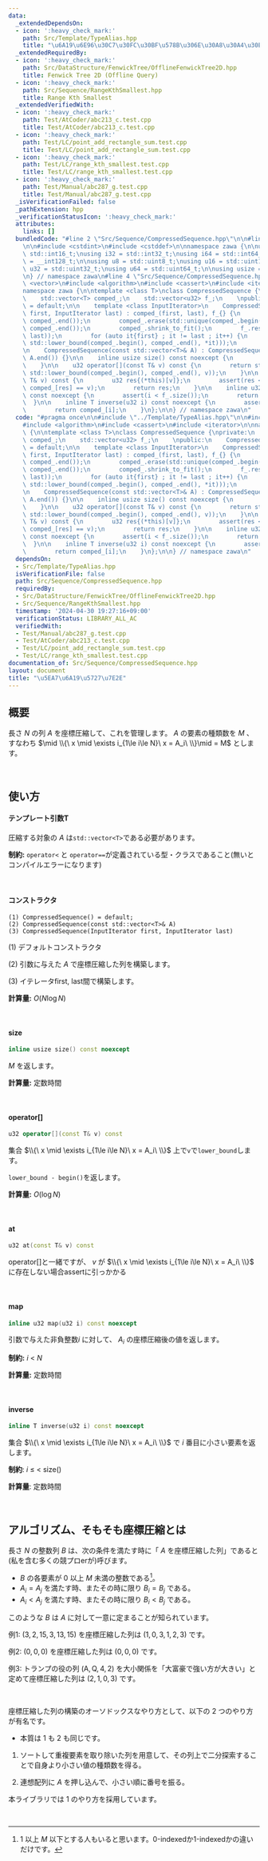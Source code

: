 ```yaml
---
data:
  _extendedDependsOn:
  - icon: ':heavy_check_mark:'
    path: Src/Template/TypeAlias.hpp
    title: "\u6A19\u6E96\u30C7\u30FC\u30BF\u578B\u306E\u30A8\u30A4\u30EA\u30A2\u30B9"
  _extendedRequiredBy:
  - icon: ':heavy_check_mark:'
    path: Src/DataStructure/FenwickTree/OfflineFenwickTree2D.hpp
    title: Fenwick Tree 2D (Offline Query)
  - icon: ':heavy_check_mark:'
    path: Src/Sequence/RangeKthSmallest.hpp
    title: Range Kth Smallest
  _extendedVerifiedWith:
  - icon: ':heavy_check_mark:'
    path: Test/AtCoder/abc213_c.test.cpp
    title: Test/AtCoder/abc213_c.test.cpp
  - icon: ':heavy_check_mark:'
    path: Test/LC/point_add_rectangle_sum.test.cpp
    title: Test/LC/point_add_rectangle_sum.test.cpp
  - icon: ':heavy_check_mark:'
    path: Test/LC/range_kth_smallest.test.cpp
    title: Test/LC/range_kth_smallest.test.cpp
  - icon: ':heavy_check_mark:'
    path: Test/Manual/abc287_g.test.cpp
    title: Test/Manual/abc287_g.test.cpp
  _isVerificationFailed: false
  _pathExtension: hpp
  _verificationStatusIcon: ':heavy_check_mark:'
  attributes:
    links: []
  bundledCode: "#line 2 \"Src/Sequence/CompressedSequence.hpp\"\n\n#line 2 \"Src/Template/TypeAlias.hpp\"\
    \n\n#include <cstdint>\n#include <cstddef>\n\nnamespace zawa {\n\nusing i16 =\
    \ std::int16_t;\nusing i32 = std::int32_t;\nusing i64 = std::int64_t;\nusing i128\
    \ = __int128_t;\n\nusing u8 = std::uint8_t;\nusing u16 = std::uint16_t;\nusing\
    \ u32 = std::uint32_t;\nusing u64 = std::uint64_t;\n\nusing usize = std::size_t;\n\
    \n} // namespace zawa\n#line 4 \"Src/Sequence/CompressedSequence.hpp\"\n\n#include\
    \ <vector>\n#include <algorithm>\n#include <cassert>\n#include <iterator>\n\n\
    namespace zawa {\n\ntemplate <class T>\nclass CompressedSequence {\nprivate:\n\
    \    std::vector<T> comped_;\n    std::vector<u32> f_;\n    \npublic:\n    CompressedSequence()\
    \ = default;\n\n    template <class InputIterator>\n    CompressedSequence(InputIterator\
    \ first, InputIterator last) : comped_(first, last), f_{} {\n        std::sort(comped_.begin(),\
    \ comped_.end());\n        comped_.erase(std::unique(comped_.begin(), comped_.end()),\
    \ comped_.end());\n        comped_.shrink_to_fit();\n        f_.reserve(std::distance(first,\
    \ last));\n        for (auto it{first} ; it != last ; it++) {\n            f_.emplace_back(std::distance(comped_.begin(),\
    \ std::lower_bound(comped_.begin(), comped_.end(), *it)));\n        }\n    }\n\
    \n    CompressedSequence(const std::vector<T>& A) : CompressedSequence(A.begin(),\
    \ A.end()) {}\n\n    inline usize size() const noexcept {\n        return comped_.size();\n\
    \    }\n\n    u32 operator[](const T& v) const {\n        return std::distance(comped_.begin(),\
    \ std::lower_bound(comped_.begin(), comped_.end(), v));\n    }\n\n    u32 at(const\
    \ T& v) const {\n        u32 res{(*this)[v]};\n        assert(res < size() and\
    \ comped_[res] == v);\n        return res;\n    }\n\n    inline u32 map(u32 i)\
    \ const noexcept {\n        assert(i < f_.size());\n        return f_[i];\n  \
    \  }\n\n    inline T inverse(u32 i) const noexcept {\n        assert(i < size());\n\
    \        return comped_[i];\n    }\n};\n\n} // namespace zawa\n"
  code: "#pragma once\n\n#include \"../Template/TypeAlias.hpp\"\n\n#include <vector>\n\
    #include <algorithm>\n#include <cassert>\n#include <iterator>\n\nnamespace zawa\
    \ {\n\ntemplate <class T>\nclass CompressedSequence {\nprivate:\n    std::vector<T>\
    \ comped_;\n    std::vector<u32> f_;\n    \npublic:\n    CompressedSequence()\
    \ = default;\n\n    template <class InputIterator>\n    CompressedSequence(InputIterator\
    \ first, InputIterator last) : comped_(first, last), f_{} {\n        std::sort(comped_.begin(),\
    \ comped_.end());\n        comped_.erase(std::unique(comped_.begin(), comped_.end()),\
    \ comped_.end());\n        comped_.shrink_to_fit();\n        f_.reserve(std::distance(first,\
    \ last));\n        for (auto it{first} ; it != last ; it++) {\n            f_.emplace_back(std::distance(comped_.begin(),\
    \ std::lower_bound(comped_.begin(), comped_.end(), *it)));\n        }\n    }\n\
    \n    CompressedSequence(const std::vector<T>& A) : CompressedSequence(A.begin(),\
    \ A.end()) {}\n\n    inline usize size() const noexcept {\n        return comped_.size();\n\
    \    }\n\n    u32 operator[](const T& v) const {\n        return std::distance(comped_.begin(),\
    \ std::lower_bound(comped_.begin(), comped_.end(), v));\n    }\n\n    u32 at(const\
    \ T& v) const {\n        u32 res{(*this)[v]};\n        assert(res < size() and\
    \ comped_[res] == v);\n        return res;\n    }\n\n    inline u32 map(u32 i)\
    \ const noexcept {\n        assert(i < f_.size());\n        return f_[i];\n  \
    \  }\n\n    inline T inverse(u32 i) const noexcept {\n        assert(i < size());\n\
    \        return comped_[i];\n    }\n};\n\n} // namespace zawa\n"
  dependsOn:
  - Src/Template/TypeAlias.hpp
  isVerificationFile: false
  path: Src/Sequence/CompressedSequence.hpp
  requiredBy:
  - Src/DataStructure/FenwickTree/OfflineFenwickTree2D.hpp
  - Src/Sequence/RangeKthSmallest.hpp
  timestamp: '2024-04-30 19:27:16+09:00'
  verificationStatus: LIBRARY_ALL_AC
  verifiedWith:
  - Test/Manual/abc287_g.test.cpp
  - Test/AtCoder/abc213_c.test.cpp
  - Test/LC/point_add_rectangle_sum.test.cpp
  - Test/LC/range_kth_smallest.test.cpp
documentation_of: Src/Sequence/CompressedSequence.hpp
layout: document
title: "\u5EA7\u6A19\u5727\u7E2E"
---
```


## 概要

長さ $N$ の列 $A$ を座標圧縮して、これを管理します。 $A$ の要素の種類数を $M$ 、すなわち $\mid \\{\ x \mid \exists i_{1\le i\le N}\ x = A_i\ \\}\mid = M$ とします。

<br />

## 使い方

#### テンプレート引数T

圧縮する対象の $A$ は`std::vector<T>`である必要があります。

**制約:** `operator<` と `operator==`が定義されている型・クラスであること(無いとコンパイルエラーになります)

<br />

#### コンストラクタ
```
(1) CompressedSequence() = default;
(2) CompressedSequence(const std::vector<T>& A)
(3) CompressedSequence(InputIterator first, InputIterator last)
```

(1) デフォルトコンストラクタ

(2) 引数に与えた $A$ で座標圧縮した列を構築します。

(3) イテレータfirst, last間で構築します。

**計算量:** $O(N\log N)$

<br />

#### size
```cpp
inline usize size() const noexcept
```
$M$ を返します。

**計算量:** 定数時間


<br />

#### operator[]
```cpp
u32 operator[](const T& v) const
```

集合 $\\{\ x \mid \exists i_{1\le i\le N}\ x = A_i\ \\}$ 上で`v`で`lower_bound`します。

`lower_bound - begin()`を返します。

**計算量:** $O(\log N)$

<br />

#### at

```cpp
u32 at(const T& v) const
```

operator[]と一緒ですが、 $v$ が $\\{\ x \mid \exists i_{1\le i\le N}\ x = A_i\ \\}$ に存在しない場合assertに引っかかる

<br />

#### map
```cpp
inline u32 map(u32 i) const noexcept
```

引数で与えた非負整数$i$ に対して、 $A_i$ の座標圧縮後の値を返します。

**制約:** $i\ <\ N$

**計算量:** 定数時間

<br />

#### inverse

```cpp
inline T inverse(u32 i) const noexcept
```
集合 $\\{\ x \mid \exists i_{1\le i\le N}\ x = A_i\ \\}$ で $i$ 番目に小さい要素を返します。

**制約**: $i\ \le\ <\ \text{size()}$

**計算量**: 定数時間

<br />

## アルゴリズム、そもそも座標圧縮とは

長さ $N$ の整数列 $B$ は、次の条件を満たす時に「 $A$ を座標圧縮した列」であると(私を含む多くの競プロerが)呼びます。
- $B$ の各要素が $0$ 以上 $M$ 未満の整数である[^1]。
- $A_i = A_j$ を満たす時、またその時に限り $B_i = B_j$ である。
- $A_i < A_j$ を満たす時、またその時に限り $B_i < B_j$ である。

このような $B$ は $A$ に対して一意に定まることが知られています。

例1: $(3, 2, 15, 3, 13, 15)$ を座標圧縮した列は $(1, 0, 3, 1, 2, 3)$ です。

例2: $(0, 0, 0)$ を座標圧縮した列は $(0, 0, 0)$ です。

例3: トランプの役の列 $(\text{A}, \text{Q}, \text{4}, \text{2})$ を大小関係を「大富豪で強い方が大きい」と定めて座標圧縮した列は $(2, 1, 0, 3)$ です。

<br />

座標圧縮した列の構築のオーソドックスなやり方として、以下の $2$ つのやり方が有名です。
- 本質は $1$ も $2$ も同じです。

1. ソートして重複要素を取り除いた列を用意して、その列上で二分探索することで自身より小さい値の種類数を得る。

2. 連想配列に $A$ を押し込んで、小さい順に番号を振る。

本ライブラリでは $1$ のやり方を採用しています。

<br />

[^1]: $1$ 以上 $M$ 以下とする人もいると思います。0-indexedか1-indexedかの違いだけです。
